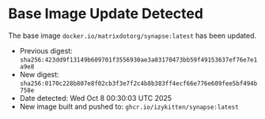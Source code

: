 # Base Image Update Detected
The base image `docker.io/matrixdotorg/synapse:latest` has been updated.
- Previous digest: `sha256:423dd9f13149b609701f3556930ae3a03170473bb59f49153637ef76e7e1a9e8`
- New digest: `sha256:0170c228b807e8f02cb3f3e7f2c4b8b383ff4ecf66e776e609fee5bf494b758e`
- Date detected: Wed Oct  8 00:30:03 UTC 2025
- New image built and pushed to: `ghcr.io/izykitten/synapse:latest`
